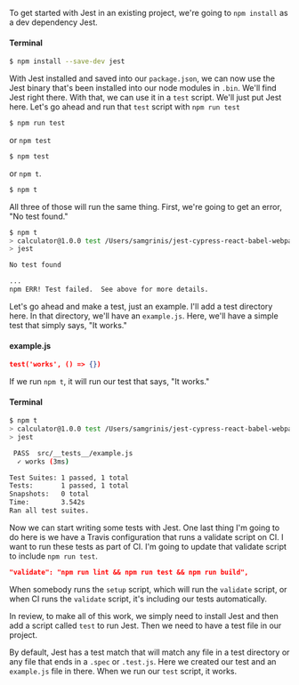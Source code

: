 To get started with Jest in an existing project, we're going to `npm install` as a dev dependency Jest.

#### Terminal
```bash
$ npm install --save-dev jest
```

With Jest installed and saved into our `package.json`, we can now use the Jest binary that's been installed into our node modules in `.bin`. We'll find Jest right there. With that, we can use it in a `test` script. We'll just put Jest here. Let's go ahead and run that `test` script with `npm run test`

```bash
$ npm run test
```

or `npm test`

```bash
$ npm test
```

or `npm t`.

```bash
$ npm t
```

All three of those will run the same thing. First, we're going to get an error, "No test found."

```bash
$ npm t
> calculator@1.0.0 test /Users/samgrinis/jest-cypress-react-babel-webpack
> jest

No test found

...
npm ERR! Test failed.  See above for more details.
```

Let's go ahead and make a test, just an example. I'll add a test directory here. In that directory, we'll have an `example.js`. Here, we'll have a simple test that simply says, "It works."

#### example.js
```json
test('works', () => {})
```

If we run `npm t`, it will run our test that says, "It works."

#### Terminal
```bash
$ npm t
> calculator@1.0.0 test /Users/samgrinis/jest-cypress-react-babel-webpack
> jest

 PASS  src/__tests__/example.js
  ✓ works (3ms)

Test Suites: 1 passed, 1 total
Tests:       1 passed, 1 total
Snapshots:   0 total
Time:        3.542s
Ran all test suites.
```

Now we can start writing some tests with Jest. One last thing I'm going to do here is we have a Travis configuration that runs a validate script on CI. I want to run these tests as part of CI. I'm going to update that validate script to include `npm run test`.

```json
"validate": "npm run lint && npm run test && npm run build",
```

When somebody runs the `setup` script, which will run the `validate` script, or when CI runs the `validate` script, it's including our tests automatically.

In review, to make all of this work, we simply need to install Jest and then add a script called `test` to run Jest. Then we need to have a test file in our project.

By default, Jest has a test match that will match any file in a test directory or any file that ends in a `.spec` or `.test.js`. Here we created our test and an `example.js` file in there. When we run our `test` script, it works.

